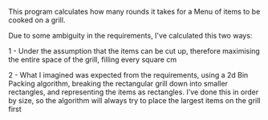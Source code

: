 This program calculates how many rounds it takes for a Menu of items to be cooked on a grill.

Due to some ambiguity in the requirements, I've calculated this two ways:

1 - Under the assumption that the items can be cut up, therefore maximising the entire space of the grill, filling every square cm

2 - What I imagined was expected from the requirements, using a 2d Bin Packing algorithm, breaking the rectangular grill down into smaller rectangles, and representing the items as rectangles.
    I've done this in order by size, so the algorithm will always try to place the largest items on the grill first
